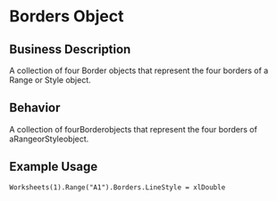 # Borders Object

## Business Description
A collection of four Border objects that represent the four borders of a Range or Style object.

## Behavior
A collection of fourBorderobjects that represent the four borders of aRangeorStyleobject.

## Example Usage
```vba
Worksheets(1).Range("A1").Borders.LineStyle = xlDouble
```